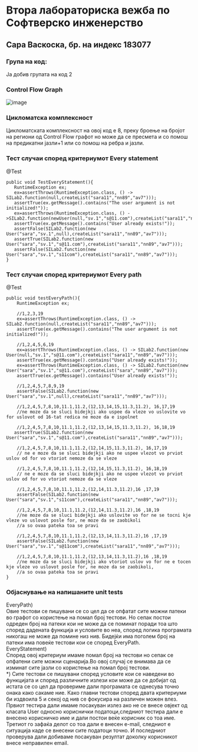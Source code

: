 # Втора лабораториска вежба по Софтверско инженерство #
## Сара Васкоска, бр. на индекс 183077 ##
### Група на код: ###
Ја добив групата на код 2
### Control Flow Graph ###
![image](https://user-images.githubusercontent.com/63445848/84288050-f54de180-ab40-11ea-987e-c6d57c5a5bae.png)
### Цикломатска комплексност ###
Цикломатската комплексност на овој код е 8, преку броење на бројот на региони од Control Flow графот но може да се пресмета и со помош на предикатни јазли+1 или со помош на ребра и јазли.
### Тест случаи според критериумот Every statement ###
@Test
    
    public void TestEveryStatement(){
       RuntimeException ex;
       ex=assertThrows(RuntimeException.class, () -> SILab2.function(null,createList("sara11","nn89","av7")));
       assertTrue(ex.getMessage().contains("The user argument is not initialized!"));
       ex=assertThrows(RuntimeException.class, () ->SILab2.function(newUser(null,"sv.1","s@11.com"),createList("sara11","nn89","av7")));
       аssertTrue(ex.getMessage().contains("User already exists!"));
       assertFalse(SILab2.function(new User("sara","sv.1",null),createList("sara11","nn89","av7")));
       assertTrue(SILab2.function(new User("sara","sv.1","s@11.com"),createList("sara11","nn89","av7")));
       assertFalse(SILab2.function(new User("sara","sv.1","s11com"),createList("sara11","nn89","av7")));
    }
### Тест случаи според критериумот Every path ###
@Test

    public void testEveryPath(){        
        RuntimeException ex;

        //1,2,3,19
        ex=assertThrows(RuntimeException.class, () -> SILab2.function(null,createList("sara11","nn89","av7")));
        assertTrue(ex.getMessage().contains("The user argument is not initialized!"));

        //1,2,4,5,6,19
        ex=assertThrows(RuntimeException.class, () -> SILab2.function(new User(null,"sv.1","s@11.com"),createList("sara11","nn89","av7")));
        assertTrue(ex.getMessage().contains("User already exists!"));
        ex=assertThrows(RuntimeException.class, () -> SILab2.function(new User("sara","sv.1","s@11.com"),createList("sara","nn89","av7")));
        assertTrue(ex.getMessage().contains("User already exists!"));

        //1,2,4,5,7,8,9,19
        assertFalse(SILab2.function(new User("sara","sv.1",null),createList("sara11","nn89","av7")));

        //1,2,4,5,7,8,10,11.1,11.2,(12,13,14,15,11.3,11.2), 16,17,19
        //ne moze da se sluci bidejkji ako uspee da vleze vo uslovite vo for uslovot od 16-tat redica ne moze da e ispolnet

        //1,2,4,5,7,8,10,11.1,11.2,(12,13,14,15,11.3,11.2), 16,18,19
       assertTrue(SILab2.function(new User("sara","sv.1","s@11.com"),createList("sara11","nn89","av7")));

        //1,2,4,5,7,8,10,11.1,11.2,(12,14,15,11.3,11.2), 16,17,19
        // ne e moze da se sluci bidejkji ako ne uspee vlezot vo prviot uslov od for vo vtoriot nemoze da se vleze

        //1,2,4,5,7,8,10,11.1,11.2,(12,14,15,11.3,11.2), 16,18,19
        // ne e moze da se sluci bidejkji ako ne uspee vlezot vo prviot uslov od for vo vtoriot nemoze da se vleze

        //1,2,4,5,7,8,10,11.1,11.2,(12,14,11.3,11.2),16 ,17,19
        assertFalse(SILab2.function(new User("sara","sv.1","s11com"),createList("sara11","nn89","av7")));

        //1,2,4,5,7,8,10,11.1,11.2,(12,14,11.3,11.2),16 ,18,19
        //ne moze da se sluci bidejkji ako uslovite vo for ne se tocni kje vleze vo uslovot posle for, ne moze da se zaobikoli
        //a so ovaa pateka toa se pravi

        //1,2,4,5,7,8,10,11.1,11.2,(12,13,14,11.3,11.2),16 ,17,19
        assertFalse(SILab2.function(new User("sara","sv.1","s@11com"),createList("sara11","nn89","av7")));

        //1,2,4,5,7,8,10,11.1,11.2,(12,13,14,11.3,11.2),16 ,18,19
        //ne moze da se sluci bidejkji ako vtoriot uslov vo for ne e tocen kje vleze vo uslovot posle for, ne moze da se zaobikoli,
        //a so ovaa pateka toa se pravi
    }
### Објаснување на напишаните unit tests ###
EveryPath) <br/>
Овие тестови се пишувани се со цел да се опфатат сите можни патеки во графот со користење на помал број тестови. Но сепак постои одреден број на патеки кои не може да се поминат поради тоа што според дадената функција  и условите во неа, според логика програмата никогаш не може да помине низ нив. Бидејќи има поголем број на патеки има повеќе тестови кои се според EveryPath.<br/>
EveryStatement) <br/>
Според овој критериум имаме помал број на тестови но сепак се опфатени сите можни сценарија.Во овој случај се внимава да се изминат сите јазли со користење на помал број тестови. <br/>
*) Сите тестови се пишувани според условите кои се наведени во функцијата и според различните излези кои може да се добијат од истата се со цел да провериме дали програмата се однесува точно онака како сакаме ние.
Како главни тестови според двата критериуми би издвоила 5 и секој од нив се фокусира на различен можен влез. Првиот тестира дали имаме посакуван излез ако не се внесе овјект од класата User односно кориснички податоци,следниот тестира дали е внесено корисничко име и дали постои веќе корисник со тоа име. Третиот го зафаќа делот со тоа дали е внесен e-mail, следниот е ситуација каде се внесени сите податоци точно. И последниот проверува дали добиваме посакуван резултат доколку корисникот внесе неправилен email. 
